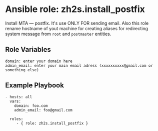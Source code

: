 Ansible role: zh2s.install_postfix
=========

Install MTA — postfix. It's use ONLY FOR sending email. Also this role rename hostname of yout machine for creating aliases for redirecting system message from `root`
and `postmaster` entities.

Role Variables
--------------

    domain: enter your domain here
    admin_email: enter your main email adress (xxxxxxxxxx@gmail.com or something else)

Example Playbook
----------------

    - hosts: all
      vars:
        domain: foo.com
        admin_email: foo@gmail.com

      roles:
         - { role: zh2s.install_postfix }
